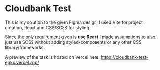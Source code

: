 # Cloudbank Test


This is my solution to the given Figma design, I used Vite for project creation, React and CSS/SCSS for styling. 

Since the only requirement given is **use React** I made assumptions to also just use SCSS without adding styled-components or any other CSS library/frameworks.

A preview of the task is hosted on Vercel here: https://cloudbank-test-egkx.vercel.app/

